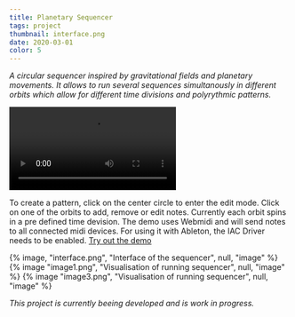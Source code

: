 ```yaml
---
title: Planetary Sequencer
tags: project
thumbnail: interface.png
date: 2020-03-01
color: 5
---
```

*A circular sequencer inspired by gravitational fields and planetary movements. It allows to run several sequences simultanously in different orbits which allow for different time divisions and polyrythmic patterns.*

<span class="more"></span>

<div class="video">
  <video autoplay loop>
    <source src="{% asset, 'sequencer.mp4', 'videos' %}" type="video/mp4">
  </video>
</div>

To create a pattern, click on the center circle to enter the edit mode. Click on one of the orbits to add, remove or edit notes. Currently each orbit spins in a pre defined time devision. The demo uses Webmidi and will send notes to all connected midi devices. For using it with Ableton, the IAC Driver needs to be enabled. [Try out the demo](https://lutzer.github.io/planetary_sequencer/v2/)

<div class="gallery">
{% image, "interface.png", "Interface of the sequencer", null, "image" %}
{% image "image1.png", "Visualisation of running sequencer", null, "image" %}
{% image "image3.png", "Visualisation of running sequencer", null, "image" %}
</div>

*This project is currently beeing developed and is work in progress.*